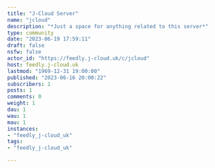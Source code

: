 ```yaml
---
title: "J-Cloud Server" 
name: "jcloud"
description: "*Just a space for anything related to this server*"
type: community
date: "2023-06-19 17:59:11"
draft: false
nsfw: false
actor_id: "https://feedly.j-cloud.uk/c/jcloud"
host: feedly.j-cloud.uk
lastmod: "1969-12-31 19:00:00"
published: "2023-06-16 20:00:22"
subscribers: 1
posts: 1
comments: 0
weight: 1
dau: 1
wau: 1
mau: 1
instances:
- "feedly_j-cloud_uk"
tags: 
- "feedly_j-cloud_uk"

---
```

